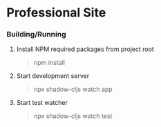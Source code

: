 
# Professional Site

### Building/Running

1. Install NPM required packages from project root
   > npm install
2. Start development server
   > npx shadow-cljs watch app
3. Start test watcher
   > npx shadow-cljs watch test

